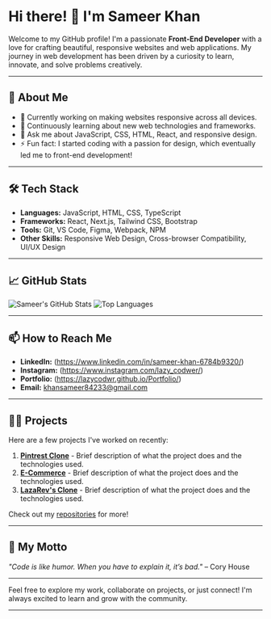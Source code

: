 # Hi there! 👋 I'm Sameer Khan

Welcome to my GitHub profile! I'm a passionate **Front-End Developer** with a love for crafting beautiful, responsive websites and web applications. My journey in web development has been driven by a curiosity to learn, innovate, and solve problems creatively.

---

## 🚀 About Me

- 🔭 Currently working on making websites responsive across all devices.
- 🌱 Continuously learning about new web technologies and frameworks.
- 💬 Ask me about JavaScript, CSS, HTML, React, and responsive design.
- ⚡ Fun fact: I started coding with a passion for design, which eventually led me to front-end development!

---

## 🛠️ Tech Stack

- **Languages:** JavaScript, HTML, CSS, TypeScript
- **Frameworks:** React, Next.js, Tailwind CSS, Bootstrap
- **Tools:** Git, VS Code, Figma, Webpack, NPM
- **Other Skills:** Responsive Web Design, Cross-browser Compatibility, UI/UX Design

---

## 📈 GitHub Stats

![Sameer's GitHub Stats](https://github-readme-stats.vercel.app/api?username=sameerkhan&show_icons=true&theme=radical)
![Top Languages](https://github-readme-stats.vercel.app/api/top-langs/?username=sameerkhan&layout=compact&theme=radical)

---

## 📫 How to Reach Me

- **LinkedIn:** (https://www.linkedin.com/in/sameer-khan-6784b9320/)
- **Instagram:** (https://www.instagram.com/lazy_codwer/)
- **Portfolio:** (https://lazycodwr.github.io/Portfolio/)
- **Email:** khansameer84233@gmail.com

---

## 🧑‍💻 Projects

Here are a few projects I've worked on recently:

1. **[Pintrest Clone](https://lazycodwr.github.io/Pintrest-Clone/)** - Brief description of what the project does and the technologies used.
2. **[E-Commerce](https://lazycodwr.github.io/E-Commerce/)** - Brief description of what the project does and the technologies used.
3. **[LazaRev's Clone](https://lazycodwr.github.io/LazaRev-s-Clone/)** - Brief description of what the project does and the technologies used.

Check out my [repositories](https://github.com/LazyCodwr?tab=repositories) for more!

---

## 🌟 My Motto

_"Code is like humor. When you have to explain it, it’s bad."_ – Cory House

---

Feel free to explore my work, collaborate on projects, or just connect! I'm always excited to learn and grow with the community. 

---
